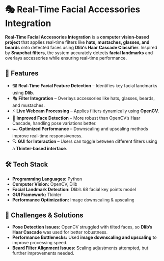 # 🎭 Real-Time Facial Accessories Integration  

**Real-Time Facial Accessories Integration** is a **computer vision-based project** that applies real-time filters like **hats, mustaches, glasses, and beards** onto detected faces using **Dlib's Haar Cascade Classifier**. Inspired by **Snapchat filters**, the system accurately detects **facial landmarks** and overlays accessories while ensuring real-time performance.  

## 🚀 Features  

- 🖼 **Real-Time Facial Feature Detection** – Identifies key facial landmarks using **Dlib**.  
- 🎭 **Filter Integration** – Overlays accessories like hats, glasses, beards, and mustaches.  
- ⚡ **Live Webcam Processing** – Applies filters dynamically using **OpenCV**.  
- 🎯 **Improved Face Detection** – More robust than OpenCV’s Haar Cascade, handling pose variations better.  
- 🏎 **Optimized Performance** – Downscaling and upscaling methods improve real-time responsiveness.  
- 🔍 **GUI for Interaction** – Users can toggle between different filters using a **Tkinter-based interface**.  

## 🛠️ Tech Stack  

- **Programming Languages:** Python  
- **Computer Vision:** OpenCV, Dlib  
- **Facial Landmark Detection:** Dlib’s 68 facial key points model  
- **GUI Framework:** Tkinter  
- **Performance Optimization:** Image downscaling & upscaling  

## 🎯 Challenges & Solutions  

- **Pose Detection Issues:** OpenCV struggled with tilted faces, so **Dlib’s Haar Cascade** was used for better robustness.  
- **Performance Bottlenecks:** Used **image downscaling and upscaling** to improve processing speed.  
- **Beard Filter Alignment Issues:** Scaling adjustments attempted, but further improvements needed.   
